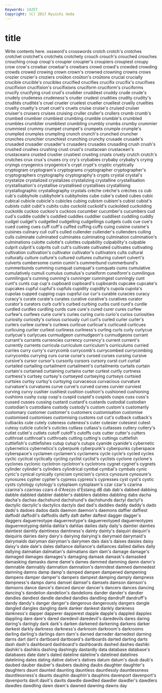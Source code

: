```yaml
---
Keywords: 14257 
Copyright: (C) 2017 Ryuichi Ueda
---
```


# title

Write contents here.
ossword's crosswords crotch crotch's crotches crotchet crotchet's crotchets crotchety crouch
crouch's crouched crouches crouching croup croup's croupier croupier's croupiers croupiest
croupy crow crow's crowbar crowbar's crowbars crowd crowd's crowded crowding
crowds crowed crowing crown crown's crowned crowning crowns crows crozier
crozier's croziers croûton croûton's croûtons crucial crucially crucible crucible's crucibles
crucified crucifies crucifix crucifix's crucifixes crucifixion crucifixion's crucifixions cruciform cruciform's
cruciforms crucify crucifying crud crud's cruddier cruddiest cruddy crude crude's
crudely crudeness crudeness's cruder crudest crudities crudity crudity's crudités crudités's
cruel crueler cruelest crueller cruellest cruelly cruelties cruelty cruelty's cruet
cruet's cruets cruise cruise's cruised cruiser cruiser's cruisers cruises cruising
cruller cruller's crullers crumb crumb's crumbed crumbier crumbiest crumbing crumble
crumble's crumbled crumbles crumblier crumbliest crumbling crumbly crumbs crumby crummier
crummiest crummy crumpet crumpet's crumpets crumple crumple's crumpled crumples crumpling
crunch crunch's crunched cruncher crunches crunchier crunchiest crunching crunchy crusade
crusade's crusaded crusader crusader's crusaders crusades crusading crush crush's crushed
crushes crushing crust crust's crustacean crustacean's crustaceans crusted crustier crustiest
crusting crusts crusty crutch crutch's crutches crux crux's cruxes cry
cry's crybabies crybaby crybaby's crying cryings cryogenics cryogenics's crypt crypt's
cryptic cryptically cryptogram cryptogram's cryptograms cryptographer cryptographer's cryptographers cryptography cryptography's
crypts crystal crystal's crystalize crystalized crystalizes crystalizing crystalline crystallisation crystallisation's
crystallise crystallised crystallises crystallising crystallographic crystallography crystals crèche crèche's crèches
cs cub cub's cubbyhole cubbyhole's cubbyholes cube cube's cubed cubes
cubic cubical cubicle cubicle's cubicles cubing cubism cubism's cubist cubist's
cubists cubit cubit's cubits cubs cuckold cuckold's cuckolded cuckolding cuckolds
cuckoo cuckoo's cuckoos cucumber cucumber's cucumbers cud cud's cuddle cuddle's
cuddled cuddles cuddlier cuddliest cuddling cuddly cudgel cudgel's cudgelled cudgelling
cudgellings cudgels cuds cue cue's cued cueing cues cuff cuff's
cuffed cuffing cuffs cuing cuisine cuisine's cuisines culinary cull cull's
culled cullender cullender's cullenders culling culls culminate culminated culminates culminating
culmination culmination's culminations culotte culotte's culottes culpability culpability's culpable culprit
culprit's culprits cult cult's cultivate cultivated cultivates cultivating cultivation cultivation's
cultivator cultivator's cultivators cults cultural culturally culture culture's cultured cultures
culturing culvert culvert's culverts cumbersome cumin cumin's cummerbund cummerbund's cummerbunds
cumming cumquat cumquat's cumquats cums cumulative cumulatively cumuli cumulus cumulus's
cuneiform cuneiform's cunnilingus cunnilingus's cunning cunning's cunninger cunningest cunningly cunt
cunt's cunts cup cup's cupboard cupboard's cupboards cupcake cupcake's cupcakes
cupful cupful's cupfuls cupidity cupidity's cupola cupola's cupolas cupped cupping
cups cupsful cur cur's curable curacies curacy curacy's curate curate's
curates curative curative's curatives curator curator's curators curb curb's curbed
curbing curbs curd curd's curdle curdled curdles curdling curds cure
cure's cured curer cures curfew curfew's curfews curie curie's curies
curing curio curio's curios curiosities curiosity curiosity's curious curiously curl
curl's curled curler curler's curlers curlew curlew's curlews curlicue curlicue's
curlicued curlicues curlicuing curlier curliest curliness curliness's curling curls curly
curlycue curlycue's curlycues curmudgeon curmudgeon's curmudgeons currant currant's currants currencies
currency currency's current current's currently currents curricula curriculum curriculum's curriculums
curried curries curry curry's currycomb currycomb's currycombed currycombing currycombs currying
curs curse curse's cursed curses cursing cursive cursive's cursor cursor's
cursorily cursors cursory curst curt curtail curtailed curtailing curtailment curtailment's
curtailments curtails curtain curtain's curtained curtaining curtains curter curtest curtly
curtness curtness's curtsey curtsey's curtseyed curtseying curtseys curtsied curtsies curtsy
curtsy's curtsying curvaceous curvacious curvature curvature's curvatures curve curve's curved
curves curvier curviest curving curvy cushier cushiest cushion cushion's cushioned
cushioning cushions cushy cusp cusp's cuspid cuspid's cuspids cusps cuss
cuss's cussed cusses cussing custard custard's custards custodial custodian custodian's
custodians custody custody's custom custom's customarily customary customer customer's customers
customisation customise customised customises customising customs cut cut's cutback cutback's
cutbacks cute cutely cuteness cuteness's cuter cutesier cutesiest cutest cutesy
cuticle cuticle's cuticles cutlass cutlass's cutlasses cutlery cutlery's cutlet cutlet's
cutlets cutoff cutoff's cutoffs cuts cutter cutter's cutters cutthroat cutthroat's
cutthroats cutting cutting's cuttings cuttlefish cuttlefish's cuttlefishes cutup cutup's cutups
cyanide cyanide's cybernetic cybernetics cybernetics's cyberpunk cyberpunk's cyberpunks cyberspace cyberspace's
cyclamen cyclamen's cyclamens cycle cycle's cycled cycles cyclic cyclical cyclically
cycling cyclist cyclist's cyclists cyclone cyclone's cyclones cyclonic cyclotron cyclotron's
cyclotrons cygnet cygnet's cygnets cylinder cylinder's cylinders cylindrical cymbal cymbal's
cymbals cynic cynic's cynical cynically cynicism cynicism's cynics cynosure cynosure's
cynosures cypher cypher's cypress cypress's cypresses cyst cyst's cystic cysts
cytology cytology's cytoplasm cytoplasm's czar czar's czarina czarina's czarinas czars
d d'Arezzo d'Estaing dB dab dab's dabbed dabbing dabble dabbled
dabbler dabbler's dabblers dabbles dabbling dabs dacha dacha's dachas dachshund
dachshund's dachshunds dactyl dactyl's dactylic dactylic's dactylics dactyls dad dad's
daddies daddy daddy's dado dado's dadoes dados dads daemon daemon's
daemons daffier daffiest daffodil daffodil's daffodils daffy daft dafter daftest
dagger dagger's daggers daguerreotype daguerreotype's daguerreotyped daguerreotypes daguerreotyping dahlia dahlia's
dahlias dailies daily daily's daintier dainties daintiest daintily daintiness daintiness's
dainty dainty's daiquiri daiquiri's daiquiris dairies dairy dairy's dairying dairying's
dairymaid dairymaid's dairymaids dairyman dairyman's dairymen dais dais's daises daisies
daisy daisy's dale dale's dales dalliance dalliance's dalliances dallied dallies
dally dallying dalmatian dalmatian's dalmatians dam dam's damage damage's damaged
damages damages's damaging damask damask's damasked damasking damasks dame dame's
dames dammed damming damn damn's damnable damnably damnation damnation's damndest
damned damnedest damning damns damp damp's damped dampen dampened dampening
dampens damper damper's dampers dampest damping damply dampness dampness's damps
dams damsel damsel's damsels damson damson's damsons dance dance's danced
dancer dancer's dancers dances dancing dancing's dandelion dandelion's dandelions dander
dander's dandier dandies dandiest dandle dandled dandles dandling dandruff dandruff's
dandy dandy's danger danger's dangerous dangerously dangers dangle dangled dangles
dangling dank danker dankest dankly dankness dankness's dapper dapperer dapperest
dapple dapple's dappled dapples dappling dare dare's dared daredevil daredevil's
daredevils dares daring daring's daringly dark dark's darken darkened darkening
darkens darker darkest darkly darkness darkness's darkroom darkroom's darkrooms darling
darling's darlings darn darn's darned darneder darnedest darning darns dart
dart's dartboard dartboard's dartboards darted darting darts dash dash's dashboard
dashboard's dashboards dashed dashes dashiki dashiki's dashikis dashing dashingly dastardly
data database database's databases date date's dated dateline dateline's datelined
datelines datelining dates dating dative dative's datives datum datum's daub
daub's daubed dauber dauber's daubers daubing daubs daughter daughter's daughters
daunt daunted daunting dauntless dauntlessly dauntlessness dauntlessness's daunts dauphin dauphin's
dauphins davenport davenport's davenports davit davit's davits dawdle dawdled dawdler
dawdler's dawdlers dawdles dawdling dawn dawn's dawned dawning dawns day
